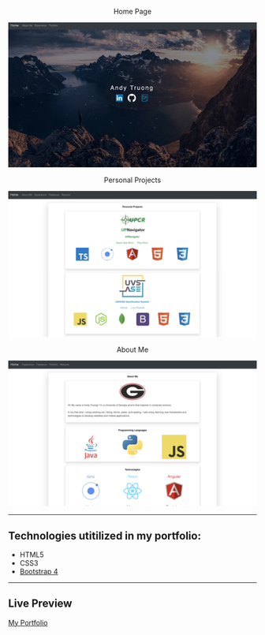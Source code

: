 <p align = "middle"> Home Page </p>

![alt-text-1](https://github.com/AndyUGA/AndyUGA.github.io/blob/master/img/Freelance/Portfolio.jpg)

<p align = "middle"> Personal Projects </p>

![alt-text-1](https://github.com/AndyUGA/AndyUGA.github.io/blob/master/img/Freelance/Projects.png)

<p align = "middle"> About Me </p>

![alt-text-1](https://github.com/AndyUGA/AndyUGA.github.io/blob/master/img/Freelance/Bio.png)



------------------------------------------------------------------------------------------------------------------------------  

## Technologies utitilized in my portfolio:
- HTML5
- CSS3
- [Bootstrap 4](https://getbootstrap.com) 

---------------------------------------------------------------------------------------------------------------------------
## Live Preview
[My Portfolio](https://www.andytruong.dev)
